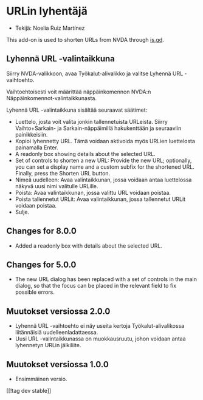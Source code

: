 # URLin lyhentäjä #

* Tekijä: Noelia Ruiz Martínez

This add-on is used to shorten URLs from NVDA through [is.gd][1].

## Lyhennä URL -valintaikkuna ##

Siirry NVDA-valikkoon, avaa Työkalut-alivalikko ja valitse Lyhennä URL
-vaihtoehto.

Vaihtoehtoisesti voit määrittää näppäinkomennon NVDA:n
Näppäinkomennot-valintaikkunasta.

Lyhennä URL -valintaikkuna sisältää seuraavat säätimet:

* Luettelo, josta voit valita jonkin tallennetuista URLeista. Siirry
  Vaihto+Sarkain- ja Sarkain-näppäimillä hakukenttään ja seuraaviin
  painikkeisiin.
* Kopioi lyhennetty URL. Tämä voidaan aktivoida myös URLien luettelosta
  painamalla Enter.
* A readonly box showing details about the selected URL.
* Set of controls to shorten a new URL: Provide the new URL; optionally, you
  can set a display name and a custom subfix for the shortened URL. Finally,
  press the Shorten URL button.
* Nimeä uudelleen: Avaa valintaikkunan, jossa voidaan antaa luettelossa
  näkyvä uusi nimi valitulle URLille.
* Poista: Avaa valintaikkunan, jossa valittu URL voidaan poistaa.
* Poista tallennetut URLit: Avaa valintaikkunan, jossa tallennetut URLit
  voidaan poistaa.
* Sulje.

## Changes for 8.0.0 ##

* Added a readonly box with details about the selected URL.

## Changes for 5.0.0 ##

* The new URL dialog has been replaced with a set of controls in the main
  dialog, so that the focus can be placed in the relevant field to fix
  possible errors.

## Muutokset versiossa 2.0.0 ##

* Lyhennä URL -vaihtoehto ei näy useita kertoja Työkalut-alivalikossa
  liitännäisiä uudelleenladattaessa.
* Uusi URL -valintaikkunassa on muokkausruutu, johon voidaan antaa
  lyhennetyn URLin jälkiliite.

## Muutokset versiossa 1.0.0 ##

* Ensimmäinen versio.


[[!tag dev stable]]

[1]: https://is.gd
